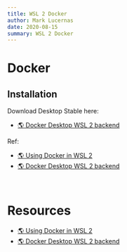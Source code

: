 ```yaml
---
title: WSL 2 Docker
author: Mark Lucernas
date: 2020-08-15
summary: WSL 2 Docker
---
```



# Docker

## Installation

Download Desktop Stable here:

- [🌎 Docker Desktop WSL 2 backend](https://docs.docker.com/docker-for-windows/wsl/)


Ref:

- [🌎 Using Docker in WSL 2](https://code.visualstudio.com/blogs/2020/03/02/docker-in-wsl2)
- [🌎 Docker Desktop WSL 2 backend](https://docs.docker.com/docker-for-windows/wsl/)

<br>

# Resources

- [🌎 Using Docker in WSL 2](https://code.visualstudio.com/blogs/2020/03/02/docker-in-wsl2)
- [🌎 Docker Desktop WSL 2 backend](https://docs.docker.com/docker-for-windows/wsl/)

